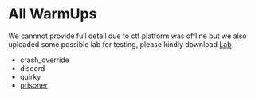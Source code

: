 # All WarmUps
We cannnot provide full detail due to ctf platform was offline but we also uploaded some possible lab for testing, please kindly download [Lab](https://github.com/vichhika/CTF-Writeup/tree/main/NahamCon%20CTF%202022/Lab)

- crash_override
- discord
- quirky
- [prisoner](https://github.com/soklaysam/nahamcon-ctf-2022/tree/main/Prisoner)
